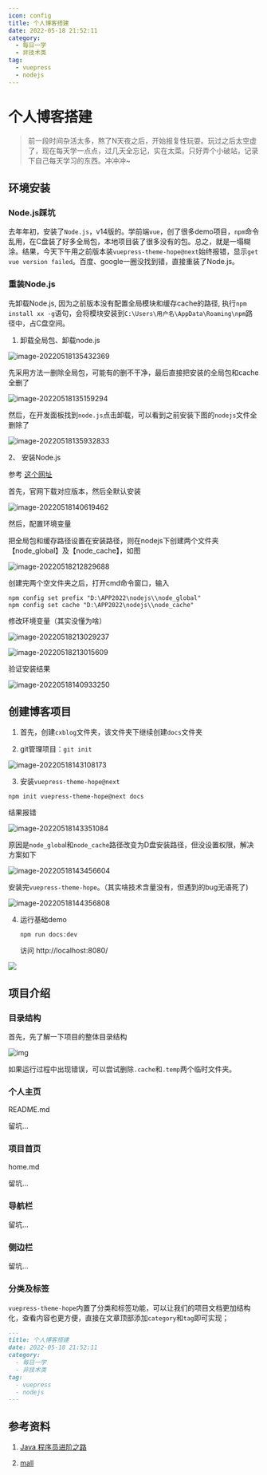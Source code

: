 ```yaml
---
icon: config
title: 个人博客搭建
date: 2022-05-18 21:52:11
category:
  - 每日一学
  - 非技术类
tag:
  - vuepress
  - nodejs
---
```

# 个人博客搭建

>前一段时间杂活太多，熬了N天夜之后，开始报复性玩耍。玩过之后太空虚了，现在每天学一点点，过几天全忘记，实在太菜。只好弄个小破站，记录下自己每天学习的东西。冲冲冲~

## 环境安装

### Node.js踩坑

去年年初，安装了`Node.js`，v14版的。学前端`vue`，创了很多demo项目，`npm`命令乱用，在C盘装了好多全局包，本地项目装了很多没有的包。总之，就是一塌糊涂。结果，今天下午用之前版本装`vuepress-theme-hope@next`始终报错，显示`get vue version failed`。百度、google一圈没找到错，直接重装了Node.js。

### 重装Node.js

先卸载Node.js, 因为之前版本没有配置全局模块和缓存cache的路径, 执行`npm install xx -g`语句，会将模块安装到`C:\Users\用户名\AppData\Roaming\npm`路径中，占C盘空间。

1. 卸载全局包、卸载node.js

![image-20220518135432369](https://www.giaott.com/images/2022/08/07/Atb1c.png)

​	先采用方法一删除全局包，可能有的删不干净，最后直接把安装的全局包和cache全删了

![image-20220518135159294](https://www.giaott.com/images/2022/08/07/AtmrR.png)

​	然后，在开发面板找到`node.js`点击卸载，可以看到之前安装下图的`nodejs`文件全删除了

![image-20220518135932833](https://www.giaott.com/images/2022/08/07/AtnG1.png)

2、 安装Node.js

参考 [这个网址](https://blog.csdn.net/m0_47759019/article/details/121874564)

首先，官网下载对应版本，然后全默认安装

![image-20220518140619462](https://www.giaott.com/images/2022/08/07/AtcuQ.png)

然后，配置环境变量

把全局包和缓存路径设置在安装路径，则在nodejs下创建两个文件夹【node_global】及【node_cache】，如图

![image-20220518212829688](https://www.giaott.com/images/2022/08/07/AtiHp.png)

创建完两个空文件夹之后，打开cmd命令窗口，输入

```shell
npm config set prefix "D:\APP2022\nodejs\\node_global"
npm config set cache "D:\APP2022\nodejs\\node_cache"
```

修改环境变量（其实没懂为啥）

![image-20220518213029237](https://www.giaott.com/images/2022/08/07/At3qY.png)

![image-20220518213015609](https://www.giaott.com/images/2022/08/07/At6Ns.png)

验证安装结果

![image-20220518140933250](https://www.giaott.com/images/2022/08/07/AtNLP.png)



## 创建博客项目

1. 首先，创建`cxblog`文件夹，该文件夹下继续创建`docs`文件夹

2. git管理项目：`git init`

![image-20220518143108173](https://www.giaott.com/images/2022/08/07/AtkoS.png)

3. 安装`vuepress-theme-hope@next`

```npm
npm init vuepress-theme-hope@next docs 
```

结果报错

![image-20220518143351084](https://www.giaott.com/images/2022/08/07/At9c0.png)

原因是`node_globa`l和`node_cache`路径改变为D盘安装路径，但没设置权限，解决方案如下

![image-20220518143456604](https://www.giaott.com/images/2022/08/07/AtS2f.png)

安装完`vuepress-theme-hope`。（其实啥技术含量没有，但遇到的bug无语死了)

![image-20220518144356808](https://www.giaott.com/images/2022/08/07/AtlrN.png)

4. 运行基础demo

   ```npm
   npm run docs:dev
   ```

   访问 http://localhost:8080/

![](https://www.giaott.com/images/2022/08/07/AtuGw.png)

## 项目介绍

### 目录结构

首先，先了解一下项目的整体目录结构

![img](https://img-blog.csdnimg.cn/img_convert/dce90d6262c9ab81cde327bb5ef39c6d.png)

如果运行过程中出现错误，可以尝试删除`.cache`和`.temp`两个临时文件夹。

### 个人主页

README.md

留坑...

### 项目首页

home.md

留坑...

### 导航栏

留坑...

### 侧边栏

留坑...

### 分类及标签

`vuepress-theme-hope`内置了分类和标签功能，可以让我们的项目文档更加结构化，查看内容也更方便，直接在文章顶部添加`category`和`tag`即可实现；

```markdown
---
title: 个人博客搭建
date: 2022-05-18 21:52:11
category:
  - 每日一学
  - 非技术类
tag:
  - vuepress
  - nodejs
---
```


## 参考资料

1. [Java 程序员进阶之路](https://jishuin.proginn.com/p/763bfbd75f48)

2. [mall](https://blog.csdn.net/zhenghongcs/article/details/124006402)

